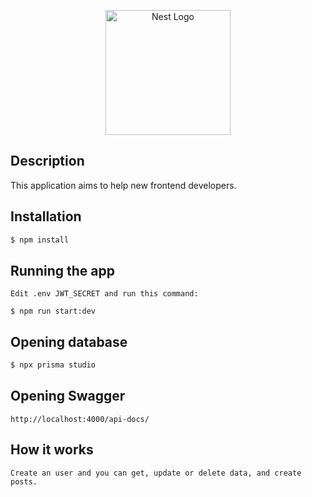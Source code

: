 <p align="center">
  <a href="http://nestjs.com/" target="blank"><img src="https://nestjs.com/img/logo-small.svg" width="200" alt="Nest Logo" /></a>
</p>

## Description
This application aims to help new frontend developers.

## Installation

```bash
$ npm install
```

## Running the app

```
Edit .env JWT_SECRET and run this command:

$ npm run start:dev
```

## Opening database
```bash
$ npx prisma studio
```

## Opening Swagger
```
http://localhost:4000/api-docs/
```

## How it works
```
Create an user and you can get, update or delete data, and create posts.
```
